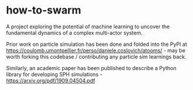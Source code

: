 # how-to-swarm

A project exploring the potential of machine learning to uncover the fundamental dynamics of a complex multi-actor system.

Prior work on particle simulation has been done and folded into the PyPI at https://coulomb.umontpellier.fr/perso/daniele.coslovich/atooms/ - may be worth forking this codebase / contributing any particle sim learnings back.

Similarly, an academic paper has been published to describe a Python library for developing SPH simulations - https://arxiv.org/pdf/1909.04504.pdf

